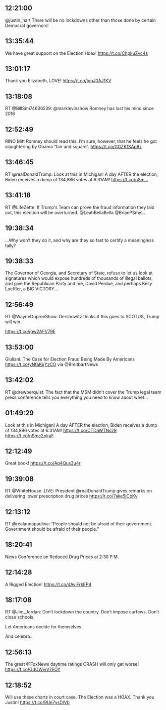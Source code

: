 ## 12:21:00
@justin_hart There will be no lockdowns other than those done by certain Democrat governors!
## 13:35:44
We have great support on the Election Hoax! https://t.co/ChpkuZvc4s
## 13:01:17
Thank you Elizabeth, LOVE! https://t.co/iopJ0AJ1KV
## 13:18:08
RT @BillSmi74636539: @marklevinshow Romney has lost his mind since 2016
## 12:52:49
RINO Mitt Romney should read this. I’m sure, however, that he feels he got slaughtering by Obama “fair and square”. https://t.co/GGZKfSAp8z
## 13:46:45
RT @realDonaldTrump: Look at this in Michigan! A day AFTER the election, Biden receives a dump of 134,886 votes at 6:31AM! https://t.co/nSm…
## 13:41:18
RT @LifeZette: If Trump's Team can prove the fraud information they laid out, this election will be overturned. @LeahBellaBella @BrianPSmyt…
## 19:38:34
...Why won’t they do it, and why are they so fast to certify a meaningless tally?
## 19:38:33
The Governor of Georgia, and Secretary of State, refuse to let us look at signatures which would expose hundreds of thousands of illegal ballots, and give the Republican Party and me, David Perdue, and perhaps Kelly Loeffler, a BIG VICTORY...
## 12:56:49
RT @WayneDupreeShow: Dershowitz thinks if this goes to SCOTUS, Trump will win
 
https://t.co/jgw2AFV79E
## 13:53:00
Giuliani: The Case for Election Fraud Being Made By Americans https://t.co/yNfaKqYzCO via @BreitbartNews
## 13:42:02
RT @drewberquist: The fact that the MSM didn't cover the Trump legal team press conference tells you everything you need to know about whet…
## 01:49:29
Look at this in Michigan! A day AFTER the election, Biden receives a dump of 134,886 votes at 6:31AM! https://t.co/CTDaWTNs29 https://t.co/nSmc2olraF
## 12:12:49
Great book! https://t.co/Aq4Qus3u4r
## 19:39:08
RT @WhiteHouse: LIVE: President @realDonaldTrump gives remarks on delivering lower prescription drug prices https://t.co/7ake5jCbKv
## 12:13:12
RT @realannapaulina: “People should not be afraid of their government. Government should be afraid of their people.”
## 18:20:41
News Conference on Reduced Drug Prices at 2:30 P.M.
## 12:14:28
A Rigged Election! https://t.co/dAviFrkEP4
## 18:17:08
RT @Jim_Jordan: Don’t lockdown the country.
Don’t impose curfews.
Don’t close schools. 

Let Americans decide for themselves. 

And celebra…
## 12:56:13
The great @FoxNews daytime ratings CRASH will only get worse! https://t.co/GdOWwV7EOY
## 12:18:52
Will use these charts in court case. The Election was a HOAX. Thank you Justin! https://t.co/9Ue7ysDIVb
